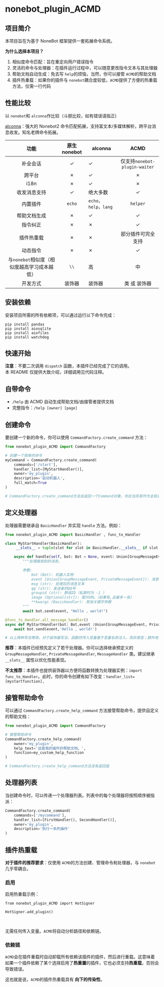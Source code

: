 # nonebot_plugin_ACMD

## 项目简介

本项目旨在为基于 NoneBot 框架提供一套拓展命令系统。<br>

******为什么选择本项目？******<br>

1. 相似度命令匹配：旨在重定向用户错误指令
2. 灵活的命令与处理器：在插件运行过程中，可以随意更改指令文本与其处理器
3. 帮助文档自动生成：免去写 `help`的烦恼，当然，你可以接管 `ACMD`的帮助文档
4. 插件热重载：如果你的插件与 `nonebot`耦合度较低，`ACMD`提供了方便的热重载方法，仅需一行代码

## 性能比较

以 `nonebot`和 `alconna`作比较（斗胆比较，如有错误请指正)<br>

[alconna](https://github.com/nonebot/plugin-alconna)：强大的 Nonebot2 命令匹配拓展，支持富文本/多媒体解析，跨平台消息收发。知名老牌命令拓展。

|                      功能                      | 原生nonebot | alconna            |             ACMD             |
| :---------------------------------------------: | :---------: | ------------------ | :---------------------------: |
|                    补全会话                    |     ✓     | ✓                 | 仅支持`nonebot-plugin-waiter` |
|                     跨平台                     |     ✗     | ✓                 |              ✗              |
|                      i18n                      |     ✗     | ✓                 |              ✗              |
|                  收发消息支持                  |     ✓     | 绝大多数           |              ✓              |
|                    内置插件                    |   `echo`   | `echo，help，lang` |           `helper`           |
|                  帮助文档生成                  |     ✗     | ✓                 |              ✓              |
|                    指令纠正                    |     ✗     | ✗                 |              ✓              |
|                   插件热重载                   |     ✗     | ✗                 |      部分插件可完全支持      |
|                    动态指令                    |     ✗     | ✗                 |              ✓              |
| 与`nonebot`相似度（相似度越高学习成本越低） |    `\\`    | 高                 |              中              |
|                    开发方式                    |   装饰器   | 装饰器             |         类 或 装饰器         |

## 安装依赖

安装项目所需的所有依赖项，可以通过运行以下命令完成：<br>

```
pip install pandas
pip install aiosqlite
pip install aiofiles
pip install watchdog
```

## 快速开始

**注意**：不要二次调用 `dispatch` 函数，本插件已经完成了它的调用。<br>
本 README 仅提供大致介绍，详细调用见代码注释。<br>

## 自带命令

- `/help` 由 ACMD 自动生成帮助文档/由接管者提供文档<br>
- 完整指令：`/help [owner] [page]`<br>

## 创建命令

要创建一个新的命令，你可以使用 `CommandFactory.create_command` 方法：<br>

```python
from nonebot_plugin_ACMD import CommandFactory

# 创建一个简单的命令
myCommand = CommandFactory.create_command(
    commands=['/start'], 
    handler_list=[MyStartHandler()],
    owner='my_plugin',
    description='启动机器人',
    full_match=True
)

# CommandFactory.create_command方法会返回一个Command对象，你应当将其作为全局变量维护
```

## 定义处理器

处理器需要继承自 `BasicHandler` 并实现 `handle` 方法。例如：<br>

```python
from nonebot_plugin_ACMD import BasicHandler , func_to_Handler

class MyStartHandler(BasicHandler):
     __slots__ = tuple(slot for slot in BasicHandler.__slots__ if slot != '__weakref__')

    async def handle(self, bot: Bot = None, event: Union[GroupMessageEvent, PrivateMessageEvent] = None, msg: str = None, qq: str = None, groupid: str = None, image: Optional[str] = None, ** kwargs: Any) -> None:
        """处理接收到的消息。

        参数:
            bot (Bot): 机器人实例
            event (Union[GroupMessageEvent, PrivateMessageEvent]): 消息事件
            msg (str): 处理后的消息文本
            qq (str): 发送者的QQ号
            groupid (str): 群组ID（私聊时为 -1 ）
            image (Optional[str]): 图片URL（如果有,且最多一张）
            **kwargs (BasicHandler): 其他关键字参数
        """
        await bot.send(event, "Hello , world!")

@func_to_Handler.all_message_handler()
async def MyStartHandler(bot: Bot,event :Union[GroupMessageEvent, PrivateMessageEvent]):
    await bot.send(event,'Hello , world!')

# 以上两种写法等效。对于装饰器写法，函数的传入变量基于变量名称注入，而非类型；额外地，它还拥有等价的 Handler 和 self 传入变量，它们相当于类写法中的 self
```

**推荐**：本插件已经预先定义了若干处理器。你可以选择继承预定义的 `GroupMessageHandler`, `PrivateMessageHandler`, `MessageHandler` 类。建议继承 `__slots__` 属性以优化性能表现。<br>



**不太推荐**：本插件也提供装饰器以方便将函数转换为处理器实例：`import func_to_Handler`。此时，你的命令创建有如下改变：`handler_list=[mystartfunction],`<br>

## 接管帮助命令

可以通过 `CommandFactory.create_help_command` 方法接管帮助命令，提供自定义的帮助文档：<br>

```python
from nonebot_plugin_ACMD import CommandFactory

# 接管帮助命令
CommandFactory.create_help_command(
    owner='my_plugin',
    help_text='这是我的插件的帮助文档。',
    function=my_custom_help_function
)

# CommandFactory.create_help_command方法没有返回值
```

## 处理器列表

当创建命令时，可以传递一个处理器列表。列表中的每个处理器将按照顺序被指派：<br>

```python
CommandFactory.create_command(
    commands=['/mycommand'],
    handler_list=[FirstHandler(), SecondHandler()],
    owner='my_plugin',
    description='执行一系列操作'
)
```

## 插件热重载

**对于插件的推荐要求**：仅使用 `ACMD`的方法创建、管理命令和处理器，与 `nonebot`几乎零耦合。<br>

### 启用

启用热重载示例：

```
from nonebot_plugin_ACMD import HotSigner

HotSigner.add_plugin()
```

<br>

无需任何传入变量。`ACMD`将自动分析路径和依赖链。<br>

### 依赖链

`ACMD`会在插件重载时自动卸载所有依赖该插件的插件，然后进行重载。这意味着如果一个插件依赖了某个选择启用了**热重置**的插件，它也必须支持**热重载**，否则会导致错误。<br>

这也就是说，`ACMD`的插件热重载具有 **向下的传染性**。


